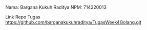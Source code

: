 Nama: Bargana Kukuh Raditya
NPM: 714220013

Link Repo Tugas https://github.com/barganakukuhraditya/TugasWeek4Golang.git